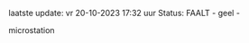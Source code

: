 laatste update: 
vr 20-10-2023 17:32   uur 
Status: FAALT - geel - 
<div class="service Y">microstation</div>